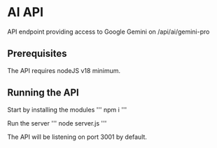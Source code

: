 # AI API
API endpoint providing access to Google Gemini on /api/ai/gemini-pro

## Prerequisites
The API requires nodeJS v18 minimum.

## Running the API
Start by installing the modules
'''
npm i
'''

Run the server
'''
node server.js
'''

The API will be listening on port 3001 by default. 